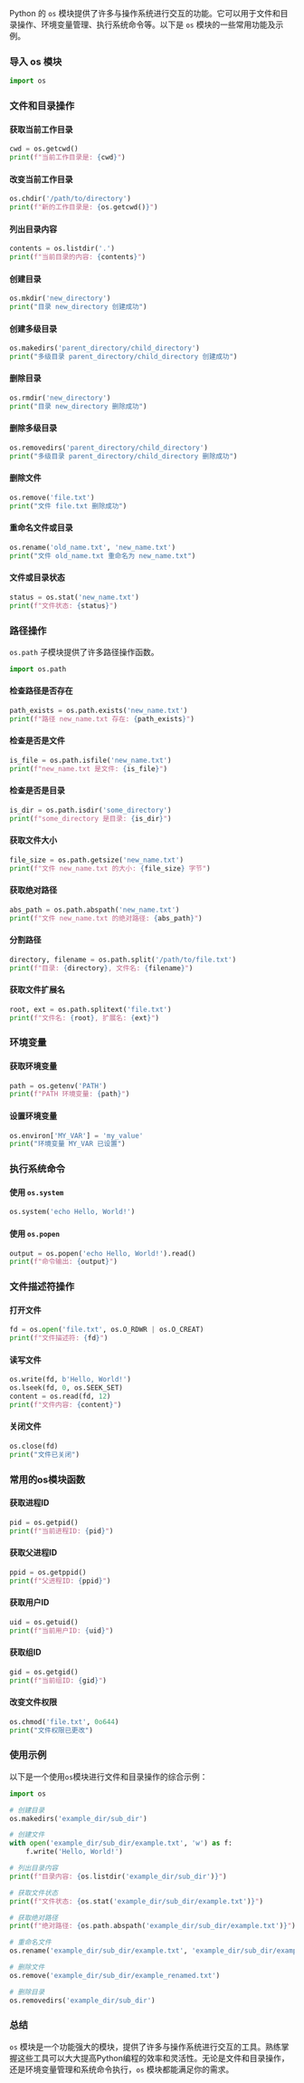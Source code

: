 Python 的 `os` 模块提供了许多与操作系统进行交互的功能。它可以用于文件和目录操作、环境变量管理、执行系统命令等。以下是 `os` 模块的一些常用功能及示例。

### 导入 os 模块

```python
import os
```

### 文件和目录操作

#### 获取当前工作目录

```python
cwd = os.getcwd()
print(f"当前工作目录是: {cwd}")
```

#### 改变当前工作目录

```python
os.chdir('/path/to/directory')
print(f"新的工作目录是: {os.getcwd()}")
```

#### 列出目录内容

```python
contents = os.listdir('.')
print(f"当前目录的内容: {contents}")
```

#### 创建目录

```python
os.mkdir('new_directory')
print("目录 new_directory 创建成功")
```

#### 创建多级目录

```python
os.makedirs('parent_directory/child_directory')
print("多级目录 parent_directory/child_directory 创建成功")
```

#### 删除目录

```python
os.rmdir('new_directory')
print("目录 new_directory 删除成功")
```

#### 删除多级目录

```python
os.removedirs('parent_directory/child_directory')
print("多级目录 parent_directory/child_directory 删除成功")
```

#### 删除文件

```python
os.remove('file.txt')
print("文件 file.txt 删除成功")
```

#### 重命名文件或目录

```python
os.rename('old_name.txt', 'new_name.txt')
print("文件 old_name.txt 重命名为 new_name.txt")
```

#### 文件或目录状态

```python
status = os.stat('new_name.txt')
print(f"文件状态: {status}")
```

### 路径操作

`os.path` 子模块提供了许多路径操作函数。

```python
import os.path
```

#### 检查路径是否存在

```python
path_exists = os.path.exists('new_name.txt')
print(f"路径 new_name.txt 存在: {path_exists}")
```

#### 检查是否是文件

```python
is_file = os.path.isfile('new_name.txt')
print(f"new_name.txt 是文件: {is_file}")
```

#### 检查是否是目录

```python
is_dir = os.path.isdir('some_directory')
print(f"some_directory 是目录: {is_dir}")
```

#### 获取文件大小

```python
file_size = os.path.getsize('new_name.txt')
print(f"文件 new_name.txt 的大小: {file_size} 字节")
```

#### 获取绝对路径

```python
abs_path = os.path.abspath('new_name.txt')
print(f"文件 new_name.txt 的绝对路径: {abs_path}")
```

#### 分割路径

```python
directory, filename = os.path.split('/path/to/file.txt')
print(f"目录: {directory}, 文件名: {filename}")
```

#### 获取文件扩展名

```python
root, ext = os.path.splitext('file.txt')
print(f"文件名: {root}, 扩展名: {ext}")
```

### 环境变量

#### 获取环境变量

```python
path = os.getenv('PATH')
print(f"PATH 环境变量: {path}")
```

#### 设置环境变量

```python
os.environ['MY_VAR'] = 'my_value'
print("环境变量 MY_VAR 已设置")
```

### 执行系统命令

#### 使用 `os.system`

```python
os.system('echo Hello, World!')
```

#### 使用 `os.popen`

```python
output = os.popen('echo Hello, World!').read()
print(f"命令输出: {output}")
```

### 文件描述符操作

#### 打开文件

```python
fd = os.open('file.txt', os.O_RDWR | os.O_CREAT)
print(f"文件描述符: {fd}")
```

#### 读写文件

```python
os.write(fd, b'Hello, World!')
os.lseek(fd, 0, os.SEEK_SET)
content = os.read(fd, 12)
print(f"文件内容: {content}")
```

#### 关闭文件

```python
os.close(fd)
print("文件已关闭")
```

### 常用的os模块函数

#### 获取进程ID

```python
pid = os.getpid()
print(f"当前进程ID: {pid}")
```

#### 获取父进程ID

```python
ppid = os.getppid()
print(f"父进程ID: {ppid}")
```

#### 获取用户ID

```python
uid = os.getuid()
print(f"当前用户ID: {uid}")
```

#### 获取组ID

```python
gid = os.getgid()
print(f"当前组ID: {gid}")
```

#### 改变文件权限

```python
os.chmod('file.txt', 0o644)
print("文件权限已更改")
```

### 使用示例

以下是一个使用`os`模块进行文件和目录操作的综合示例：

```python
import os

# 创建目录
os.makedirs('example_dir/sub_dir')

# 创建文件
with open('example_dir/sub_dir/example.txt', 'w') as f:
    f.write('Hello, World!')

# 列出目录内容
print(f"目录内容: {os.listdir('example_dir/sub_dir')}")

# 获取文件状态
print(f"文件状态: {os.stat('example_dir/sub_dir/example.txt')}")

# 获取绝对路径
print(f"绝对路径: {os.path.abspath('example_dir/sub_dir/example.txt')}")

# 重命名文件
os.rename('example_dir/sub_dir/example.txt', 'example_dir/sub_dir/example_renamed.txt')

# 删除文件
os.remove('example_dir/sub_dir/example_renamed.txt')

# 删除目录
os.removedirs('example_dir/sub_dir')
```

### 总结

`os` 模块是一个功能强大的模块，提供了许多与操作系统进行交互的工具。熟练掌握这些工具可以大大提高Python编程的效率和灵活性。无论是文件和目录操作，还是环境变量管理和系统命令执行，`os` 模块都能满足你的需求。